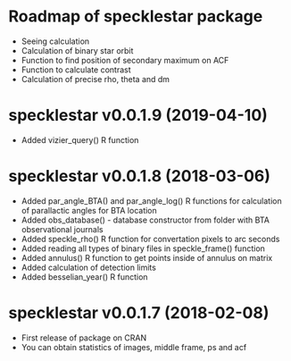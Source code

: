 # Roadmap of specklestar package

- Seeing calculation
- Calculation of binary star orbit
- Function to find position of secondary maximum on ACF
- Function to calculate contrast
- Calculation of precise rho, theta and dm

# specklestar v0.0.1.9 (2019-04-10)

* Added vizier_query() R function

# specklestar v0.0.1.8 (2018-03-06)

* Added par_angle_BTA() and par_angle_log() R functions for
  calculation of parallactic angles for BTA location
* Added obs_database() - database constructor from folder with
  BTA observational journals
* Added speckle_rho() R function for convertation pixels to arc seconds
* Added reading all types of binary files in speckle_frame() function
* Added annulus() R function to get points inside of annulus on matrix
* Added calculation of detection limits
* Added besselian_year() R function

# specklestar v0.0.1.7 (2018-02-08)

* First release of package on CRAN
* You can obtain statistics of images, middle frame, ps and acf
